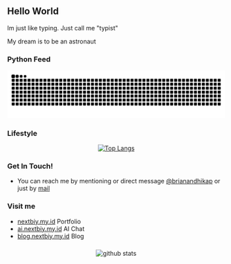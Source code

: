 ## Hello World
Im just like typing.
Just call me "typist"

My dream is to be an astronaut

### Python Feed
<p align="center">
  <a target="_blank" href="https://github.com/brianandhikap">
  <img src="https://raw.githubusercontent.com/brianandhikap/brianandhika/output/github-contribution-grid-snake-dark.svg" alt="Snake animation" />
  </a>
</p>

### Lifestyle
<p align="center">
  <a target="_blank" href="https://github.com/brianandhikap">
  <img src="https://github-readme-stats.vercel.app/api/top-langs/?username=brianandhikap&layout=compact" alt="Top Langs" />
  </a>
</p>

### Get In Touch!
- You can reach me by mentioning or direct message [@brianandhikap](https://instagram.com/brianandhikap) or just by [mail](mailto:r.brianandhikap@gmail.com)

### Visit me
- [nextbiy.my.id](https://nextbiy.my.id) Portfolio
- [ai.nextbiy.my.id](https://ai.nextbiy.my.id) AI Chat
- [blog.nextbiy.my.id](https://blog.nextbiy.my.id) Blog

### 
<p align="center">
<picture decoding="async" loading="lazy">
  <source media="(prefers-color-scheme: light)" srcset="https://pixel-profile.vercel.app/api/github-stats?username=rezzadtyp&theme=road_trip">
  <source media="(prefers-color-scheme: dark)" srcset="https://pixel-profile.vercel.app/api/github-stats?username=rezzadtyp&screen_effect=true&theme=road_trip&pixelate_avatar=false">
  <img alt="github stats" src="https://pixel-profile.vercel.app/api/github-stats?username=<username>&theme=summer">
</picture>
</p>

